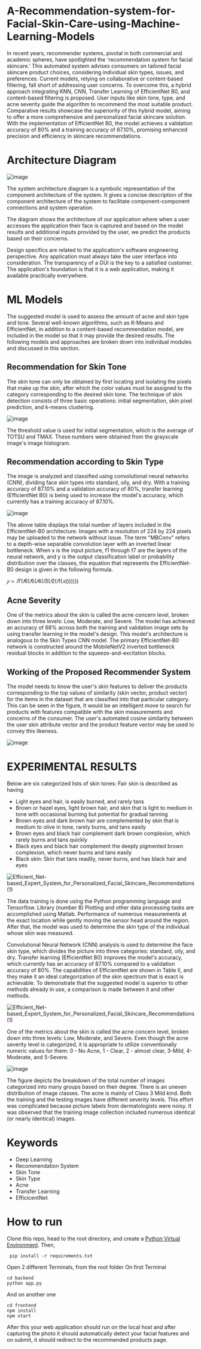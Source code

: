 # A-Recommendation-system-for-Facial-Skin-Care-using-Machine-Learning-Models

In recent years, recommender systems, pivotal in both commercial and academic spheres, have spotlighted the 'recommendation system for facial skincare.' This automated system advises consumers on tailored facial skincare product choices, considering individual skin types, issues, and preferences. Current models, relying on collaborative or content-based filtering, fall short of addressing user concerns. To overcome this, a hybrid approach integrating KNN, CNN, Transfer Learning of EfficientNet B0, and content-based filtering is proposed. User inputs like skin tone, type, and acne severity guide the algorithm to recommend the most suitable product. Comparative results showcase the superiority of this hybrid model, aiming to offer a more comprehensive and personalized facial skincare solution. With the implementation of EfficientNet B0, the model achieves a validation accuracy of 80% and a training accuracy of 87.10%, promising enhanced precision and efficiency in skincare recommendations.

# Architecture Diagram
![image](https://github.com/vinit714/A-Recommendation-system-for-Facial-Skin-Care-using-Machine-Learning-Models/assets/52816788/6971ee9a-4108-43bd-bed7-1687422baecb)

The system architecture diagram is a symbolic representation of the component architecture of the system. It gives a concise description of the component architecture of the system to facilitate component-component connections and system operation.

The diagram shows the architecture of our application where when a user accesses the application their face is captured and based on the model results and additional inputs provided by the user, we predict the products based on their concerns.

Design specifics are related to the application's software engineering perspective. Any application must always take the user interface into consideration. The transparency of a GUI is the key to a satisfied customer. The application's foundation is that it is a web application, making it available practically everywhere. 

# ML Models
The suggested model is used to assess the amount of acne and skin type and tone. Several well-known algorithms, such as K-Means and EfficientNet, in addition to a content-based recommendation model, are included in
the model so that it may provide the desired results. The following models and approaches are broken down into individual modules and discussed in this section.
## Recommendation for Skin Tone
The skin tone can only be obtained by first locating and isolating the pixels that make up the skin, after which the color values must be assigned to the category corresponding to the desired skin tone. The technique of
skin detection consists of three basic operations: initial segmentation, skin pixel prediction, and k-means clustering.

![image](https://github.com/vinit714/A-Recommendation-system-for-Facial-Skin-Care-using-Machine-Learning-Models/assets/52816788/c9c3f04f-169f-4d04-a93f-f7ed96e765c9)

The threshold value is used for initial segmentation, which is the average of TOTSU and TMAX. These numbers were obtained from the grayscale image's image histogram.
## Recommendation according to Skin Type
The image is analyzed and classified using convolutional neural networks (CNN), dividing face skin types into standard, oily, and dry. With a training accuracy of 87.10% and a validation accuracy of 80%, transfer learning (EfficientNet B0) is being used to increase the model's accuracy, which currently has a training accuracy of 87.10%.

![image](https://github.com/vinit714/A-Recommendation-system-for-Facial-Skin-Care-using-Machine-Learning-Models/assets/52816788/e9f51e82-7cda-4b02-aabe-50a0d795effd)

The above table displays the total number of layers included in the EfficientNet-B0 architecture. Images with a resolution of 224 by 224 pixels may be uploaded to the network without issue. The term "MBConv" refers to a depth-wise separable convolution layer with an inverted linear bottleneck. When x is the input picture, f1 through f7 are the layers of the neural network, and y is the output classification label or probability distribution over the classes, the equation that represents the EfficientNet-B0 design is given in the following formula.

$𝑦 = 𝑓7(𝑓6(𝑓5(𝑓4(𝑓3(𝑓2(𝑓1(𝑥)))))))$

## Acne Severity
One of the metrics about the skin is called the acne
concern level, broken down into three levels: Low,
Moderate, and Severe. The model has achieved an accuracy
of 68% across both the training and validation image sets by
using transfer learning in the model's design. This model's
architecture is analogous to the Skin Types CNN model. The
primary EfficientNet-B0 network is constructed around the
MobileNetV2 inverted bottleneck residual blocks in
addition to the squeeze-and-excitation blocks.

## Working of the Proposed Recommender System
The model needs to know the user's skin features to deliver the products corresponding to the top values of similarity (skin vector, product vector) for the items in the dataset that are classified into that particular category. This can be seen in the figure, It would be an intelligent move to search for products with features compatible with the skin measurements and concerns of the consumer. The user's automated cosine similarity between the user skin attribute vector and the product feature vector may be used to convey this likeness.

![image](https://github.com/vinit714/A-Recommendation-system-for-Facial-Skin-Care-using-Machine-Learning-Models/assets/52816788/a95ff28c-8e8f-4fd8-aee6-283c5185d89c)

# EXPERIMENTAL RESULTS
Below are six categorized lists of skin tones: Fair skin is described as having 
+ Light eyes and hair, is easily burned, and rarely tans
+ Brown or hazel eyes, light brown hair, and skin that is light to medium in tone with occasional burning but potential for gradual tanning
+ Brown eyes and dark brown hair are complemented by skin that is medium to olive in tone, rarely burns, and tans easily
+ Brown eyes and black hair complement dark brown complexion, which rarely burns and tans quickly
+ Black eyes and black hair complement the deeply pigmented brown complexion, which never burns and tans easily
+ Black skin: Skin that tans readily, never burns, and has black hair and eyes

![Efficient_Net-based_Expert_System_for_Personalized_Facial_Skincare_Recommendations (1)](https://github.com/vinit714/A-Recommendation-system-for-Facial-Skin-Care-using-Machine-Learning-Models/assets/52816788/bd53c8a3-3646-4a79-aa31-9cf36b3a0089)

The data training is done using the Python programming language and Tensorflow. Library (number 8) Plotting and other data processing tasks are accomplished using Matlab. Performance of numerous measurements at the exact location while gently moving the sensor head around the region. After that, the model was used to determine the skin type of the individual whose skin was measured.

Convolutional Neural Network (CNN) analysis is used to determine the face skin type, which divides the picture into three categories: standard, oily, and dry. Transfer learning (EfficientNet B0) improves the model's accuracy, which currently has an accuracy of 87.10% compared to a validation accuracy of 80%. The capabilities of EfficientNet are shown in Table II, and they make it an ideal categorization of the skin spectrum that is exact is achievable. To demonstrate that the suggested model is superior to other methods already in use, a comparison is made between it and other methods.

![Efficient_Net-based_Expert_System_for_Personalized_Facial_Skincare_Recommendations (1)](https://github.com/vinit714/A-Recommendation-system-for-Facial-Skin-Care-using-Machine-Learning-Models/assets/52816788/60eaa9ca-a701-4580-8ab1-0fb35c863a6d)

One of the metrics about the skin is called the
acne concern level, broken down into three levels: Low,
Moderate, and Severe. Even though the acne severity level
is categorized, it is appropriate to utilize conventionally numeric values for them: 0 - No Acne, 1 - Clear, 2 - almost
clear, 3-Mild, 4-Moderate, and 5-Severe.

![image](https://github.com/vinit714/A-Recommendation-system-for-Facial-Skin-Care-using-Machine-Learning-Models/assets/52816788/4e595c22-c4cd-4b5d-9f96-0626f14d386f)

The figure depicts the breakdown of the total number of images categorized into many groups based on their degree. There is an uneven
distribution of image classes. The acne is mainly of Class 3
Mild kind. Both the training and the testing images have
different severity levels. This effort was complicated
because picture labels from dermatologists were noisy. It
was observed that the training image collection included
numerous identical (or nearly identical) images.


# Keywords
+ Deep Learning
+ Recommendation System
+ Skin Tone
+ Skin Type
+ Acne
+ Transfer Learning
+ EfficicentNet

# How to run
Clone this repo, head to the root directory, and create a [Python Virtual Environment](https://www.geeksforgeeks.org/python-virtual-environment/).
Then,
```
 pip install -r requirements.txt
```
Open 2 different Terminals, from the root folder
On first Terminal
```
cd backend
python app.py
```
And on another one
```
cd frontend
npm install
npm start
```

After this your web application should run on the local host and after capturing the photo it should automatically detect your facial features and on submit, it should redirect to the recommended products page.




